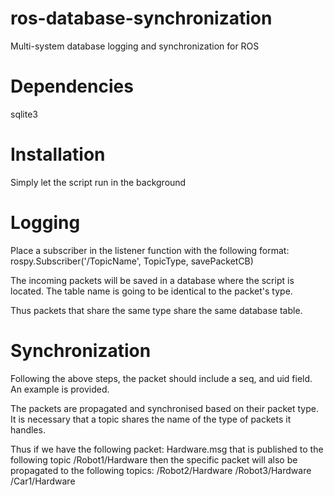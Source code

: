 # ros-database-synchronization
Multi-system database logging and synchronization for ROS

# Dependencies
sqlite3

# Installation
Simply let the script run in the background

# Logging
Place a subscriber in the listener function with the following format:
	rospy.Subscriber('/TopicName', TopicType, savePacketCB)

The incoming packets will be saved in a database where the script is located. The table name is going to be identical to the packet's type.

Thus packets that share the same type share the same database table.

# Synchronization
Following the above steps, the packet should include a seq, and uid field. An example is provided.

The packets are propagated and synchronised based on their packet type. It is necessary that a topic shares the name of the type of packets it handles. 

Thus if we have the following packet:
Hardware.msg
that is published to the following topic
/Robot1/Hardware
then the specific packet will also be propagated to the following topics:
/Robot2/Hardware
/Robot3/Hardware
/Car1/Hardware
